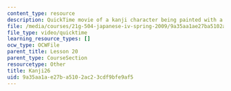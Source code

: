 ```yaml
---
content_type: resource
description: QuickTime movie of a kanji character being painted with a brush.
file: /media/courses/21g-504-japanese-iv-spring-2009/9a35aa1ae27ba5102ac23cdf9bfe9af5_Kanji26.mov
file_type: video/quicktime
learning_resource_types: []
ocw_type: OCWFile
parent_title: Lesson 20
parent_type: CourseSection
resourcetype: Other
title: Kanji26
uid: 9a35aa1a-e27b-a510-2ac2-3cdf9bfe9af5
---
```

